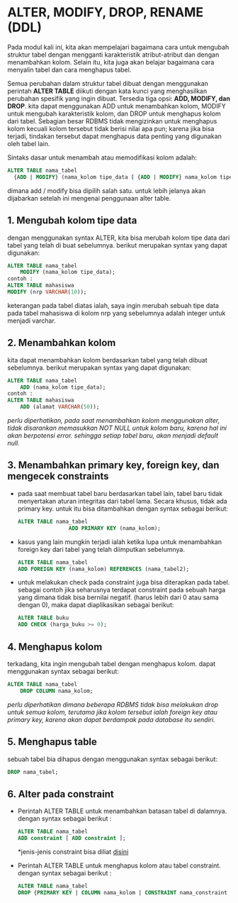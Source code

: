 # ALTER, MODIFY, DROP, RENAME (DDL)

Pada modul kali ini, kita akan mempelajari bagaimana cara untuk mengubah struktur tabel dengan mengganti karakteristik atribut-atribut dan dengan menambahkan kolom. Selain itu, kita juga akan belajar bagaimana cara menyalin tabel dan cara menghapus tabel.

Semua perubahan dalam struktur tabel dibuat dengan menggunakan perintah <b>ALTER TABLE</b> diikuti dengan kata kunci yang menghasilkan perubahan spesifik yang ingin dibuat. Tersedia tiga opsi: <b>ADD, MODIFY, dan DROP</b>. kita dapat menggunakan ADD untuk menambahkan kolom, MODIFY untuk mengubah karakteristik kolom, dan DROP untuk menghapus kolom dari tabel. Sebagian besar RDBMS tidak mengizinkan untuk menghapus kolom kecuali kolom tersebut tidak berisi nilai apa pun; karena jika bisa terjadi, tindakan tersebut dapat menghapus data penting yang digunakan oleh tabel lain.



Sintaks dasar untuk menambah atau memodifikasi kolom adalah:
```sql
ALTER TABLE nama_tabel
  {ADD | MODIFY} (nama_kolom tipe_data [ {ADD | MODIFY} nama_kolom tipe_data] );
```
dimana add / modify bisa dipilih salah satu. untuk lebih jelanya akan dijabarkan setelah ini mengenai penggunaan alter table.


## 1. Mengubah kolom tipe data
dengan menggunakan syntax ALTER, kita bisa merubah kolom tipe data dari tabel yang telah di buat sebelumnya. berikut merupakan syntax yang dapat digunakan:
```sql
ALTER TABLE nama_tabel
	MODIFY (nama_kolom tipe_data);
contoh :
ALTER TABLE mahasiswa 
MODIFY (nrp VARCHAR(10));
```

keterangan pada tabel diatas ialah, saya ingin merubah sebuah tipe data pada tabel mahasiswa di kolom nrp yang sebelumnya adalah integer untuk menjadi varchar.

## 2. Menambahkan kolom
kita dapat menambahkan kolom berdasarkan tabel yang telah dibuat sebelumnya. berikut merupakan syntax yang dapat digunakan:
```sql
ALTER TABLE nama_tabel
	ADD (nama_kolom tipe_data);
contoh :
ALTER TABLE mahasiswa
	ADD (alamat VARCHAR(50));
```
*perlu diperhatikan, pada saat menambahkan kolom menggunakan alter, tidak disarankan memasukkan NOT NULL untuk kolom baru, karena hal ini akan berpotensi error. sehingga setiap tabel baru, akan menjadi default null.*

## 3. Menambahkan primary key, foreign key, dan mengecek constraints
- pada saat membuat tabel baru berdasarkan tabel lain, tabel baru tidak menyertakan aturan integritas dari tabel lama. Secara khusus, tidak ada primary key. untuk itu bisa ditambahkan dengan syntax sebagai berikut:

    ```sql
    ALTER TABLE nama_tabel
                    ADD PRIMARY KEY (nama_kolom);
    ```
- kasus yang lain mungkin terjadi ialah ketika lupa untuk menambahkan foreign key dari tabel yang telah diimputkan sebelumnya. 

    ```sql 
    ALTER TABLE nama_tabel 
    ADD FOREIGN KEY (nama_kolom) REFERENCES (nama_tabel2);
    ```
- untuk melakukan check pada constraint juga bisa diterapkan pada tabel. sebagai contoh jika seharusnya terdapat constraint pada sebuah harga yang dimana tidak bisa bernilai negatif. (harus lebih dari 0 atau sama dengan 0), maka dapat diaplikasikan sebagai berikut:
    ```sql
    ALTER TABLE buku
    ADD CHECK (harga_buku >= 0);
    ```

## 4. Menghapus kolom
terkadang, kita ingin mengubah tabel dengan menghapus kolom. dapat menggunakan syntax sebagai berikut:
```sql 
ALTER TABLE nama_tabel
	DROP COLUMN nama_kolom;
```

*perlu diperhatikan dimana beberapa RDBMS tidak bisa melakukan drop untuk semua kolom, terutama jika kolom tersebut ialah foreign key atau primary key, karena akan dapat berdampak pada database itu sendiri.* 

## 5. Menghapus table 
sebuah tabel bia dihapus dengan menggunakan syntax sebagai berikut:
```sql
DROP nama_tabel;
```

## 6. Alter pada constraint
- Perintah ALTER TABLE untuk menambahkan batasan tabel di dalamnya. dengan syntax sebagai berikut :
    ```sql
    ALTER TABLE nama_tabel
    ADD constraint [ ADD constraint ];
    ```
    *jenis-jenis constraint bisa diliat [disini](../Modul-3/README.md)

- Perintah ALTER TABLE untuk menghapus kolom atau tabel
constraint. dengan syntax sebagai berikut :
    ```sql
    ALTER TABLE nama_tabel
    DROP {PRIMARY KEY | COLUMN nama_kolom | CONSTRAINT nama_constraint };
    ```
